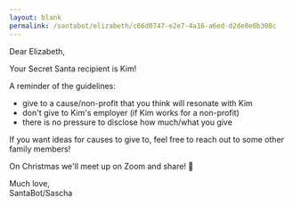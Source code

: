 ```yaml
---
layout: blank
permalink: /santabot/elizabeth/c66d0747-e2e7-4a16-a6ed-d2de0e0b308c
---
```


Dear Elizabeth,

Your Secret Santa recipient is Kim!

A reminder of the guidelines:
* give to a cause/non-profit that you think will resonate with Kim
* don't give to Kim's employer (if Kim works for a non-profit)
* there is no pressure to disclose how much/what you give

If you want ideas for causes to give to, feel free to reach out to some other family members! 

On Christmas we'll meet up on Zoom and share! 🎅

Much love,  
SantaBot/Sascha
